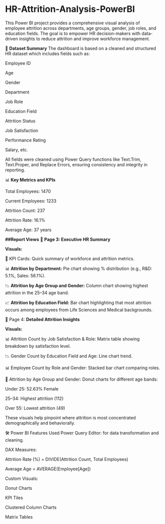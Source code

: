 # HR-Attrition-Analysis-PowerBI
This Power BI project provides a comprehensive visual analysis of employee attrition across departments, age groups, gender, job roles, and education fields. The goal is to empower HR decision-makers with data-driven insights to reduce attrition and improve workforce management.


📁 **Dataset Summary**
The dashboard is based on a cleaned and structured HR dataset which includes fields such as:

Employee ID

Age

Gender

Department

Job Role

Education Field

Attrition Status

Job Satisfaction

Performance Rating

Salary, etc.

All fields were cleaned using Power Query functions like Text.Trim, Text.Proper, and Replace Errors, ensuring consistency and integrity in reporting.

📊 **Key Metrics and KPIs**

Total Employees: 1470

Current Employees: 1233

Attrition Count: 237

Attrition Rate: 16.1%

Average Age: 37 years


 **##Report Views**
🔸 **Page 3: Executive HR Summary** 

**Visuals:**

📌 KPI Cards: Quick summary of workforce and attrition metrics.

📊 **Attrition by Department:** Pie chart showing % distribution (e.g., R&D: 5.1%, Sales: 56.1%).

📉 **Attrition by Age Group and Gender:** Column chart showing highest attrition in the 25–34 age band.

📈 **Attrition by Education Field:** Bar chart highlighting that most attrition occurs among employees from Life Sciences and Medical backgrounds.

🔸 Page 4: **Detailed Attrition Insights**

**Visuals:**

📊 Attrition Count by Job Satisfaction & Role: Matrix table showing breakdown by satisfaction level.

📉 Gender Count by Education Field and Age: Line chart trend.

📊 Employee Count by Role and Gender: Stacked bar chart comparing roles.

🧮 Attrition by Age Group and Gender: Donut charts for different age bands:

Under 25: 52.63% Female

25–34: Highest attrition (112)

Over 55: Lowest attrition (49)

These visuals help pinpoint where attrition is most concentrated demographically and behaviorally.

🛠️ Power BI Features Used
Power Query Editor: for data transformation and cleaning.

DAX Measures:

Attrition Rate (%) = DIVIDE(Attrition Count, Total Employees)

Average Age = AVERAGE(Employee[Age])

Custom Visuals:

Donut Charts

KPI Tiles

Clustered Column Charts

Matrix Tables

